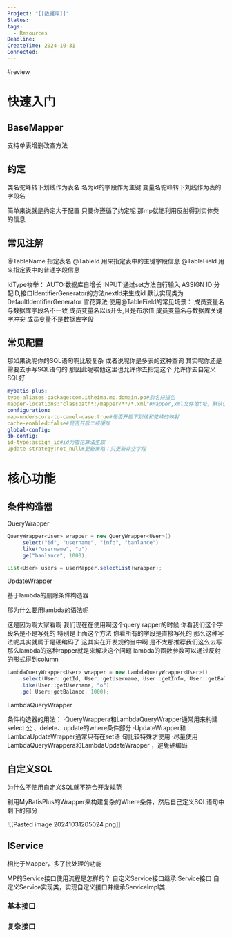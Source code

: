 ```yaml
---
Project: "[[数据库]]"
Status: 
tags:
  - Resources
Deadline: 
CreateTime: 2024-10-31
Connected:
---
```


#review

# 快速入门
## BaseMapper
支持单表增删改查方法

## 约定
类名驼峰转下划线作为表名
名为id的字段作为主键
变量名驼峰转下刘线作为表的字段名


简单来说就是约定大于配置
只要你遵循了约定呢
那mp就能利用反射得到实体类的信息

## 常见注解
@TableName 指定表名
@TableId 用来指定表中的主键字段信息
@TableField 用来指定表中的普通字段信息

IdType枚举：
AUTO:数据库自增长
INPUT:通过set方法自行输入
ASSIGN ID:分配lD,接口IdentifierGenerator的方法nextld来生成id
默认实现类为DefaultldentifierGenerator 雪花算法
使用@TableField的常见场景：
成员变量名与数据库字段名不一致
成员变量名以is开头,且是布尔值
成员变量名与数据库关键字冲突
成员变量不是数据库字段

## 常见配置
那如果说呢你的SQL语句啊比较复杂
或者说呢你是多表的这种查询
其实呢你还是需要去手写SQL语句的
那因此呢唉他这里也允许你去指定这个
允许你去自定义SQL好

```yml
mybatis-plus:
type-aliases-package:com.itheima.mp.domain.po#别名扫描包
mapper-locations:"classpath*:/mapper/**/*.xml"#Mapper,xml文件地t址，默认值
configuration:
map-underscore-to-camel-case:true#是否开启下划线和驼峰的映射
cache-enabled:false#是否开启二级缓存
global-config:
db-config:
id-type:assign_id#id为雪花算法生成
update-strategy:not_null#更新策略：只更新非空字段
```

# 核心功能
## 条件构造器
QueryWrapper

```java
QueryWrapper<User> wrapper = new QueryWrapper<User>()
	.select("id", "username", "info", "banlance") 
	.like("username", "o")
	.ge("banlance", 1000);

List<User> users = userMapper.selectList(wrapper);
```

UpdateWrapper

基于lambda的删除条件构造器

那为什么要用lambda的语法呢

这是因为啊大家看啊
我们现在在使用啊这个query rapper的时候
你看我们这个字段名是不是写死的
特别是上面这个方法
你看所有的字段是直接写死的
那么这种写法呢其实就属于是硬编码了
这其实在开发规约当中啊
是不太那推荐我们这么去写
那么lambda的这种rapper就是来解决这个问题
lambda的函数参数可以通过反射的形式得到column

```java
LambdaQueryWrapper<User> wrapper = new LambdaQueryWrapper<User>()
	.select(User::getId, User::getUsername, User::getInfo, User::getBalance) 
	.like(User::getUsername, "o")
	.ge( User::getBalance, 1000);
```
LambdaQueryWrapper

条件构造器的用法：
·QueryWrappera和LambdaQueryWrapper通常用来构建select
公
、delete、update的where条件部分
·UpdateWrapper和LambdaUpdateWrapper通常只有在set语
句比较特殊才使用
·尽量使用LambdaQueryWrappera和LambdaUpdateWrapper
，避免硬编码

## 自定义SQL
为什么不使用自定义SQL就不符合开发规范

利用MyBatisPlus的Wrapper来构建复杂的Where条件，然后自己定义SQL语句中剩下的部分

![[Pasted image 20241031205024.png]]

## IService
相比于Mapper，多了批处理的功能

MP的Service接口使用流程是怎样的？
自定义Service接口继承IService接口
自定义Service实现类，实现自定义接口并继承Servicelmpl类

### 基本接口

### 复杂接口